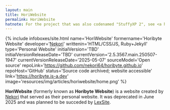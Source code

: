 ```yaml
---
layout: main
title: HoriWebsite
permalink: HoriWebsite
hatnote: For the project that was also codenamed "StuffyXP 2", see <a href='AstroNT'>AstroNT</a>
---
```

{% include infoboxes/site.html
name='HoriWebsite'
formername='Horibyte Website'
developer='<a href="Nekori64">Nekori</a>'
writtenin='HTML/CSS/JS, Ruby+Jekyll'
type='Personal Website'
initialVersion='TBD'
initialVersionReleaseDate='TBD'
currentVersion='2.5.3567.main.250507-1947'
currentVersionReleaseDate='2025-05-07'
sourceModel='Open source'
repoLink='https://github.com/nekori64/horibyte.github.io'
repoHost='GitHub'
status='Source code archived; website accessible'
link='https://horibyte.is-a.dev'
image='resources/img/articles/horiwebsite/home.png'
%}

**HoriWebsite** (formerly known as **Horibyte Website**) is a website created by [Nekori](Nekori64) that served as their personal website. It was deprecated in June 2025 and was planned to be succeded by [LexSite](LexSite).